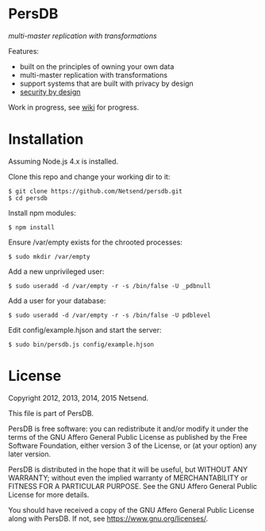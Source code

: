 # PersDB

*multi-master replication with transformations*

Features:
* built on the principles of owning your own data
* multi-master replication with transformations
* support systems that are built with privacy by design
* [security by design](https://github.com/Netsend/persdb/wiki/privilege-separation)

Work in progress, see [wiki](https://github.com/Netsend/persdb/wiki) for progress.

# Installation

Assuming Node.js 4.x is installed.

Clone this repo and change your working dir to it:
```
$ git clone https://github.com/Netsend/persdb.git
$ cd persdb
```

Install npm modules:
```
$ npm install
```

Ensure /var/empty exists for the chrooted processes:
```
$ sudo mkdir /var/empty
```

Add a new unprivileged user:
```
$ sudo useradd -d /var/empty -r -s /bin/false -U _pdbnull
```

Add a user for your database:
```
$ sudo useradd -d /var/empty -r -s /bin/false -U pdblevel
```

Edit config/example.hjson and start the server:
```
$ sudo bin/persdb.js config/example.hjson
```

# License

Copyright 2012, 2013, 2014, 2015 Netsend.

This file is part of PersDB.

PersDB is free software: you can redistribute it and/or modify it under the
terms of the GNU Affero General Public License as published by the Free Software
Foundation, either version 3 of the License, or (at your option) any later
version.

PersDB is distributed in the hope that it will be useful, but WITHOUT ANY
WARRANTY; without even the implied warranty of MERCHANTABILITY or FITNESS FOR A
PARTICULAR PURPOSE. See the GNU Affero General Public License for more details.

You should have received a copy of the GNU Affero General Public License along
with PersDB. If not, see <https://www.gnu.org/licenses/>.

